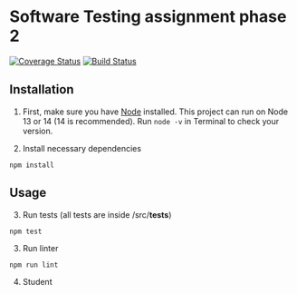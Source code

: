 # Software Testing assignment phase 2 
[![Coverage Status](https://coveralls.io/repos/github/amadeuspham/software-testing-assigment/badge.svg?branch=main)](https://coveralls.io/github/amadeuspham/software-testing-assigment?branch=main)
[![Build Status](https://travis-ci.com/amadeuspham/software-testing-assigment.svg?branch=main)](https://travis-ci.com/amadeuspham/software-testing-assigment)

## Installation
1. First, make sure you have [Node](https://nodejs.org/en) installed. This project can run on Node 13 or 14 (14 is recommended). Run `node -v` in Terminal to check your version.

2. Install necessary dependencies
```
npm install
```

## Usage
3. Run tests (all tests are inside /src/__tests__)
```
npm test
```
3. Run linter
```
npm run lint
```

4. Student